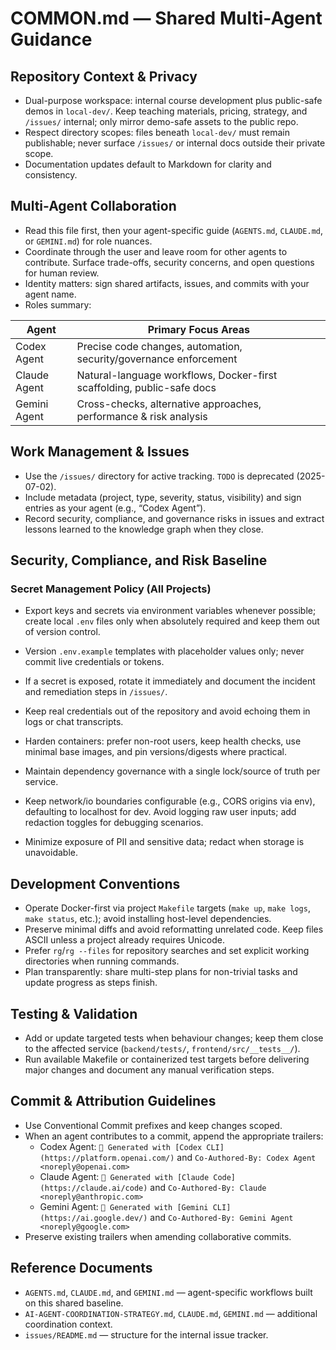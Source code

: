 # COMMON.md — Shared Multi-Agent Guidance

## Repository Context & Privacy
- Dual-purpose workspace: internal course development plus public-safe demos in `local-dev/`. Keep teaching materials, pricing, strategy, and `/issues/` internal; only mirror demo-safe assets to the public repo.
- Respect directory scopes: files beneath `local-dev/` must remain publishable; never surface `/issues/` or internal docs outside their private scope.
- Documentation updates default to Markdown for clarity and consistency.

## Multi-Agent Collaboration
- Read this file first, then your agent-specific guide (`AGENTS.md`, `CLAUDE.md`, or `GEMINI.md`) for role nuances.
- Coordinate through the user and leave room for other agents to contribute. Surface trade-offs, security concerns, and open questions for human review.
- Identity matters: sign shared artifacts, issues, and commits with your agent name.
- Roles summary:

| Agent        | Primary Focus Areas |
|--------------|---------------------|
| Codex Agent  | Precise code changes, automation, security/governance enforcement |
| Claude Agent | Natural-language workflows, Docker-first scaffolding, public-safe docs |
| Gemini Agent | Cross-checks, alternative approaches, performance & risk analysis |

## Work Management & Issues
- Use the `/issues/` directory for active tracking. `TODO` is deprecated (2025-07-02).
- Include metadata (project, type, severity, status, visibility) and sign entries as your agent (e.g., “Codex Agent”).
- Record security, compliance, and governance risks in issues and extract lessons learned to the knowledge graph when they close.

## Security, Compliance, and Risk Baseline

### Secret Management Policy (All Projects)
- Export keys and secrets via environment variables whenever possible; create local `.env` files only when absolutely required and keep them out of version control.
- Version `.env.example` templates with placeholder values only; never commit live credentials or tokens.
- If a secret is exposed, rotate it immediately and document the incident and remediation steps in `/issues/`.

- Keep real credentials out of the repository and avoid echoing them in logs or chat transcripts.
- Harden containers: prefer non-root users, keep health checks, use minimal base images, and pin versions/digests where practical.
- Maintain dependency governance with a single lock/source of truth per service.
- Keep network/io boundaries configurable (e.g., CORS origins via env), defaulting to localhost for dev. Avoid logging raw user inputs; add redaction toggles for debugging scenarios.
- Minimize exposure of PII and sensitive data; redact when storage is unavoidable.

## Development Conventions
- Operate Docker-first via project `Makefile` targets (`make up`, `make logs`, `make status`, etc.); avoid installing host-level dependencies.
- Preserve minimal diffs and avoid reformatting unrelated code. Keep files ASCII unless a project already requires Unicode.
- Prefer `rg`/`rg --files` for repository searches and set explicit working directories when running commands.
- Plan transparently: share multi-step plans for non-trivial tasks and update progress as steps finish.

## Testing & Validation
- Add or update targeted tests when behaviour changes; keep them close to the affected service (`backend/tests/`, `frontend/src/__tests__/`).
- Run available Makefile or containerized test targets before delivering major changes and document any manual verification steps.

## Commit & Attribution Guidelines
- Use Conventional Commit prefixes and keep changes scoped.
- When an agent contributes to a commit, append the appropriate trailers:
  - Codex Agent: `🤖 Generated with [Codex CLI](https://platform.openai.com/)` and `Co-Authored-By: Codex Agent <noreply@openai.com>`
  - Claude Agent: `🤖 Generated with [Claude Code](https://claude.ai/code)` and `Co-Authored-By: Claude <noreply@anthropic.com>`
  - Gemini Agent: `🤖 Generated with [Gemini CLI](https://ai.google.dev/)` and `Co-Authored-By: Gemini Agent <noreply@google.com>`
- Preserve existing trailers when amending collaborative commits.

## Reference Documents
- `AGENTS.md`, `CLAUDE.md`, and `GEMINI.md` — agent-specific workflows built on this shared baseline.
- `AI-AGENT-COORDINATION-STRATEGY.md`, `CLAUDE.md`, `GEMINI.md` — additional coordination context.
- `issues/README.md` — structure for the internal issue tracker.
